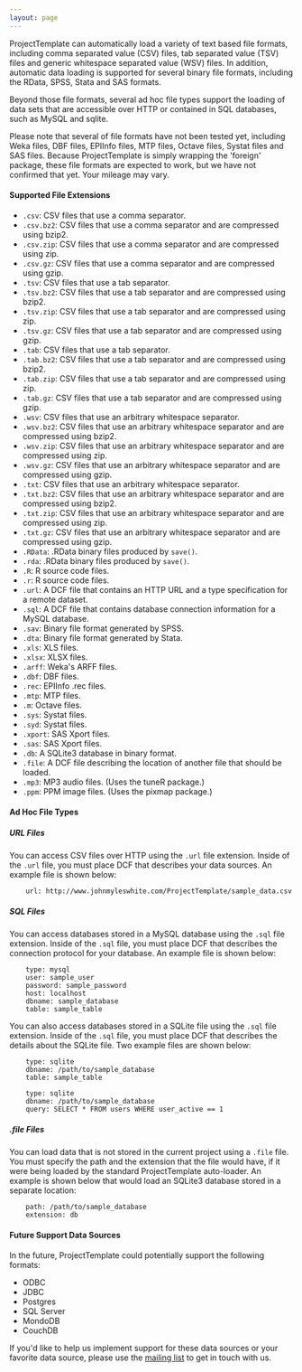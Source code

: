 ```yaml
---
layout: page
---
```

ProjectTemplate can automatically load a variety of text based file formats, including comma separated value (CSV) files, tab separated value (TSV) files and generic whitespace separated value (WSV) files. In addition, automatic data loading is supported for several binary file formats, including the RData, SPSS, Stata and SAS formats.

Beyond those file formats, several ad hoc file types support the loading of data sets that are accessible over HTTP or contained in SQL databases, such as MySQL and sqlite.

Please note that several of file formats have not been tested yet, including Weka files, DBF files, EPIInfo files, MTP files, Octave files, Systat files and SAS files. Because ProjectTemplate is simply wrapping the 'foreign' package, these file formats are expected to work, but we have not confirmed that yet. Your mileage may vary.

#### Supported File Extensions

* `.csv`: CSV files that use a comma separator.
* `.csv.bz2`: CSV files that use a comma separator and are compressed using bzip2.
* `.csv.zip`: CSV files that use a comma separator and are compressed using zip.
* `.csv.gz`: CSV files that use a comma separator and are compressed using gzip.
* `.tsv`: CSV files that use a tab separator.
* `.tsv.bz2`: CSV files that use a tab separator and are compressed using bzip2.
* `.tsv.zip`: CSV files that use a tab separator and are compressed using zip.
* `.tsv.gz`: CSV files that use a tab separator and are compressed using gzip.
* `.tab`: CSV files that use a tab separator.
* `.tab.bz2`: CSV files that use a tab separator and are compressed using bzip2.
* `.tab.zip`: CSV files that use a tab separator and are compressed using zip.
* `.tab.gz`: CSV files that use a tab separator and are compressed using gzip.
* `.wsv`: CSV files that use an arbitrary whitespace separator.
* `.wsv.bz2`: CSV files that use an arbitrary whitespace separator and are compressed using bzip2.
* `.wsv.zip`: CSV files that use an arbitrary whitespace separator and are compressed using zip.
* `.wsv.gz`: CSV files that use an arbitrary whitespace separator and are compressed using gzip.
* `.txt`: CSV files that use an arbitrary whitespace separator.
* `.txt.bz2`: CSV files that use an arbitrary whitespace separator and are compressed using bzip2.
* `.txt.zip`: CSV files that use an arbitrary whitespace separator and are compressed using zip.
* `.txt.gz`: CSV files that use an arbitrary whitespace separator and are compressed using gzip.
* `.RData`: .RData binary files produced by `save()`.
* `.rda`: .RData binary files produced by `save()`.
* `.R`: R source code files.
* `.r`: R source code files.
* `.url`: A DCF file that contains an HTTP URL and a type specification for a remote dataset.
* `.sql`: A DCF file that contains database connection information for a MySQL database.
* `.sav`: Binary file format generated by SPSS.
* `.dta`: Binary file format generated by Stata.
* `.xls`: XLS files.
* `.xlsx`: XLSX files.
* `.arff`: Weka's ARFF files.
* `.dbf`: DBF files.
* `.rec`: EPIInfo .rec files.
* `.mtp`: MTP files.
* `.m`: Octave files.
* `.sys`: Systat files.
* `.syd`: Systat files.
* `.xport`: SAS Xport files.
* `.sas`: SAS Xport files.
* `.db`: A SQLite3 database in binary format.
* `.file`: A DCF file describing the location of another file that should be loaded.
* `.mp3`: MP3 audio files. (Uses the tuneR package.)
* `.ppm`: PPM image files. (Uses the pixmap package.)

#### Ad Hoc File Types

##### URL Files
You can access CSV files over HTTP using the `.url` file extension. Inside
of the `.url` file, you must place DCF that describes your data sources.
An example file is shown below:

		url: http://www.johnmyleswhite.com/ProjectTemplate/sample_data.csv

##### SQL Files
You can access databases stored in a MySQL database using the `.sql` file
extension. Inside of the `.sql` file, you must place DCF that describes
the connection protocol for your database. An example file is shown below:

		type: mysql
		user: sample_user
		password: sample_password
		host: localhost
		dbname: sample_database
		table: sample_table

You can also access databases stored in a SQLite file using the `.sql` file
extension. Inside of the `.sql` file, you must place DCF that describes
the details about the SQLite file. Two example files are shown below:

		type: sqlite
		dbname: /path/to/sample_database
		table: sample_table

		type: sqlite
		dbname: /path/to/sample_database
		query: SELECT * FROM users WHERE user_active == 1

##### .file Files
You can load data that is not stored in the current project using a `.file` file. You must specify the path and the extension that the file would have, if it were being loaded by the standard ProjectTemplate auto-loader. An example is shown below that would load an SQLite3 database stored in a separate location:

		path: /path/to/sample_database
		extension: db

#### Future Support Data Sources
In the future, ProjectTemplate could potentially support the following formats:

* ODBC
* JDBC
* Postgres
* SQL Server
* MondoDB
* CouchDB

If you'd like to help us implement support for these data sources or your favorite data source, please use the [mailing list](./mailing_list.html) to get in touch with us.
